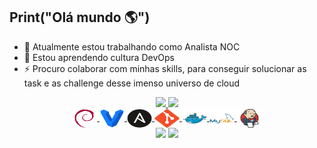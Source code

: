 ## Print("Olá mundo 🌎")

- 🔭 Atualmente estou trabalhando como Analista NOC
- 🌱 Estou aprendendo cultura DevOps
- ⚡ Procuro colaborar com minhas skills, para conseguir solucionar as task e as challenge desse imenso universo de cloud 

<div align="center">
  <a href="https://github.com/mateus17bk">
  <img height="180em" src="https://github-readme-stats.vercel.app/api?username=mateus17bk&show_icons=true&theme=dracula&include_all_commits=true&count_private=true"/>
  <img height="180em" src="https://github-readme-stats.vercel.app/api/top-langs/?username=mateus17bk&layout=compact&langs_count=7&theme=dracula"/>
</div>

<div align="center" style="display: inline_block><br>
  <img align="center" alt="Python" height="30" width="40" src="https://raw.githubusercontent.com/devicons/devicon/master/icons/python/python-original.svg">
  <img align="center" alt="Debian" height="30" width="40" src="https://raw.githubusercontent.com/devicons/devicon/master/icons/debian/debian-original.svg">
  <img align="center" alt="Vagrant" height="30" width="40" src="https://raw.githubusercontent.com/devicons/devicon/master/icons/vagrant/vagrant-original.svg">
  <img align="center" alt="Ansible" height="30" width="40" src="https://raw.githubusercontent.com/devicons/devicon/master/icons/ansible/ansible-original.svg">
  <img align="center" alt="Git" height="30" width="40" src="https://raw.githubusercontent.com/devicons/devicon/master/icons/git/git-plain.svg">
  <img align="center" alt="Docker" height="30" width="40" src="https://raw.githubusercontent.com/devicons/devicon/master/icons/docker/docker-original.svg">
  <img align="center" alt="MySQL" height="30" width="40" src="https://raw.githubusercontent.com/devicons/devicon/master/icons/mysql/mysql-original-wordmark.svg">
  <img align="center" alt="Jenkins" height="30" width="40" src="https://raw.githubusercontent.com/devicons/devicon/master/icons/jenkins/jenkins-original.svg">
  
</div>
  


<div align="center"> 
  <a href="https://www.linkedin.com/in/mateus-guedes-079ab715b" target="_blank"><img src="https://img.shields.io/badge/-LinkedIn-%230077B5?style=for-the-badge&logo=linkedin&logoColor=white" target="_blank"></a>  
  <a href = "mailto:mateusguedes17@gmail.com"><img src="https://img.shields.io/badge/-Gmail-%23333?style=for-the-badge&logo=gmail&logoColor=white" target="_blank"></a>
</div>

